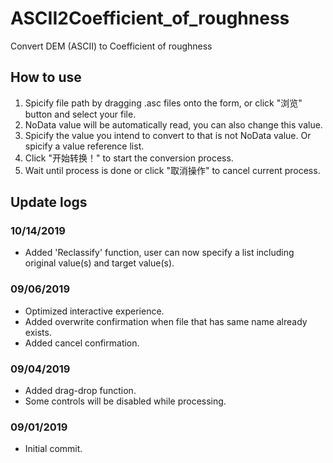 # ASCII2Coefficient_of_roughness
Convert DEM (ASCII) to Coefficient of roughness

## How to use
1. Spicify file path by dragging .asc files onto the form, or click "浏览" button and select your file.
2. NoData value will be automatically read, you can also change this value.
3. Spicify the value you intend to convert to that is not NoData value. Or spicify a value reference list.
4. Click "开始转换！" to start the conversion process.
5. Wait until process is done or click "取消操作" to cancel current process.

## Update logs
### 10/14/2019
- Added 'Reclassify' function, user can now specify a list including original value(s) and target value(s).

### 09/06/2019
- Optimized interactive experience.
- Added overwrite confirmation when file that has same name already exists.
- Added cancel confirmation.

### 09/04/2019
- Added drag-drop function.
- Some controls will be disabled while processing.

### 09/01/2019
- Initial commit.

